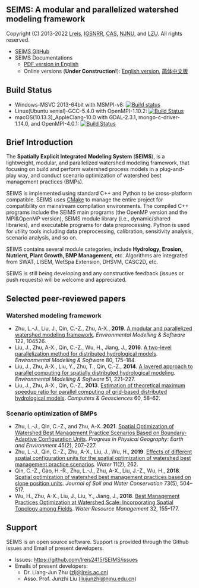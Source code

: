## SEIMS: A modular and parallelized watershed modeling framework

Copyright (C) 2013-2022 [Lreis](http://www.lreis.ac.cn), [IGSNRR](http://english.igsnrr.cas.cn), [CAS](http://english.cas.cn), [NJNU](http://en.njnu.edu.cn), and [LZU](http://www.lzu.edu.cn). All rights reserved.

* [SEIMS GitHub](https://github.com/lreis2415/SEIMS)
* SEIMS Documentations
  * [PDF version in English](SEIMS-UserManual.pdf)
  * Online versions (**Under Construction!**):
  [English version](https://lreis2415.github.io/SEIMS/),
  [简体中文版](https://lreis2415.github.io/SEIMS/zh-cn/)

## Build Status

+ Windows-MSVC 2013-64bit with MSMPI-v8:
[![Build status](https://ci.appveyor.com/api/projects/status/i3mxjy0wjgphcyu1/branch/master?svg=true)](https://ci.appveyor.com/project/lreis-2415/seims/branch/master)
+ Linux(Ubuntu xenial)-GCC-5.4.0 with OpenMPI-1.10.2:
[![Build Status](http://badges.herokuapp.com/travis/lreis2415/SEIMS?branch=master&env=BUILD_NAME=linux_gcc&label=linux_gcc)](https://travis-ci.org/lreis2415/SEIMS)
+ macOS(10.13.3)_AppleClang-10.0 with GDAL-2.3.1, mongo-c-driver-1.14.0, and OpenMPI-4.0.1:
[![Build Status](http://badges.herokuapp.com/travis/lreis2415/SEIMS?branch=master&env=BUILD_NAME=osx_clang&label=osx_clang)](https://travis-ci.org/crazyzlj/CCGL)

## Brief Introduction

The **Spatially Explicit Integrated Modeling System** (**SEIMS**),
is a lightweight, modular, and parallelized watershed modeling framework,
that focusing on build and perform watershed process models in a plug-and-play way, and
conduct scenario optimization of watershed best management practices (BMPs).

SEIMS is implemented using standard C++ and Python to be cross-platform compatible.
SEIMS uses [CMake](https://cmake.org) to manage the entire project for compatibility
on mainstream compilation environments.
The compiled C++ programs include the SEIMS main programs (the OpenMP version and the
MPI&OpenMP version), SEIMS module library (i.e., dynamic/shared libraries), and
executable programs for data preprocessing.
Python is used for utility tools including data preprocessing, calibration,
sensitivity analysis, scenario analysis, and so on.

SEIMS contains several module categories, include
**Hydrology, Erosion, Nutrient, Plant Growth, BMP Management**, etc.
Algorithms are integrated from SWAT, LISEM, WetSpa Extension, DHSVM, CASC2D, etc.

SEIMS is still being developing and any constructive feedback
(issues or push requests) will be welcome and appreciated.

## Selected peer-reviewed papers

### Watershed modeling framework

+ Zhu, L.-J., Liu, J., Qin, C.-Z., Zhu, A-X., **2019**.
[A modular and parallelized watershed modeling framework](http://www.sciencedirect.com/science/article/pii/S1364815218309241).
_Environmental Modelling & Software_ 122, 104526.
+ Liu, J., Zhu, A-X., Qin, C.-Z., Wu, H., Jiang, J., **2016**.
[A two-level parallelization method for distributed hydrological models](http://dx.doi.org/10.1016/j.envsoft.2016.02.032).
_Environmental Modelling & Software_ 80, 175–184.
+ Liu, J., Zhu, A-X., Liu, Y., Zhu, T., Qin, C.-Z., **2014**.
[A layered approach to parallel computing for spatially distributed hydrological modeling](http://dx.doi.org/10.1016/j.envsoft.2013.10.005).
_Environmental Modelling & Software_ 51, 221–227.
+ Liu, J., Zhu, A-X., Qin, C.-Z., **2013**.
[Estimation of theoretical maximum speedup ratio for parallel computing of grid-based distributed hydrological models](https://doi.org/10.1016/j.cageo.2013.04.030).
_Computers & Geosciences_ 60, 58–62.

### Scenario optimization of BMPs

+ Zhu, L.-J., Qin, C.-Z., and Zhu, A-X. **2021**.
[Spatial Optimization of Watershed Best Management Practice Scenarios Based on Boundary-Adaptive Configuration Units](https://doi.org/10.1177/0309133320939002).
_Progress in Physical Geography: Earth and Environment_ 45(2), 207–227.
+ Zhu, L.-J., Qin, C.-Z., Zhu, A-X., Liu, J., Wu, H., **2019**.
[Effects of different spatial configuration units for the spatial optimization of watershed best management practice scenarios](https://doi.org/10.3390/w11020262).
_Water_ 11(2), 262.
+ Qin, C.-Z., Gao, H.-R., Zhu, L.-J., Zhu, A-X., Liu, J.-Z., Wu, H., **2018**.
[Spatial optimization of watershed best management practices based on slope position units](https://doi.org/10.2489/jswc.73.5.504).
_Journal of Soil and Water Conservation_ 73(5), 504–517.
+ Wu, H., Zhu, A-X., Liu, J., Liu, Y., Jiang, J., **2018**.
[Best Management Practices Optimization at Watershed Scale: Incorporating Spatial Topology among Fields](https://doi.org/10.1007/s11269-017-1801-8).
_Water Resource Management_ 32, 155–177.

## Support

SEIMS is an open source software. Support is provided through the Github issues and Email of present developers.

+ Issues: https://github.com/lreis2415/SEIMS/issues
+ Emails of present developers:
  + Dr. Liang-Jun Zhu (zlj@lreis.ac.cn)
  + Asso. Prof. Junzhi Liu (liujunzhi@njnu.edu.cn)


